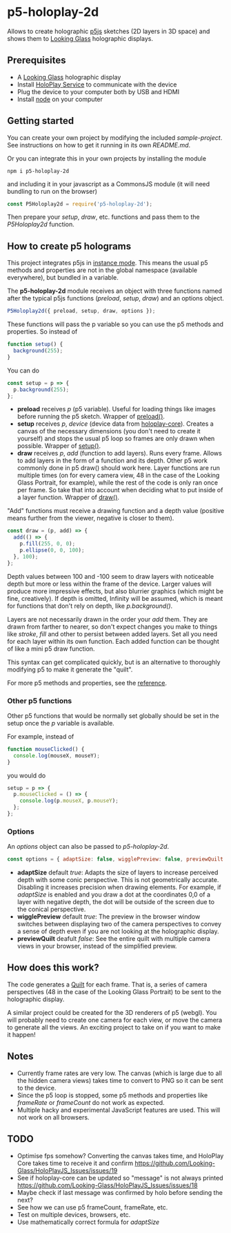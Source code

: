 # p5-holoplay-2d

Allows to create holographic [p5js](https://p5js.org) sketches (2D layers in 3D space) and shows them to [Looking Glass](https://lookingglassfactory.com/) holographic displays.

## Prerequisites

- A [Looking Glass](https://lookingglassfactory.com/) holographic display
- Install [HoloPlay Service](https://lookingglassfactory.com/software#holoplay-service) to communicate with the device
- Plug the device to your computer both by USB and HDMI
- Install [node](https://nodejs.org) on your computer

## Getting started

You can create your own project by modifying the included _sample-project_. See instructions on how to get it running in its own _README.md_.

Or you can integrate this in your own projects by installing the module

```shell
npm i p5-holoplay-2d
```

and including it in your javascript as a CommonsJS module (it will need bundling to run on the browser)

```js
const P5Holoplay2d = require('p5-holoplay-2d');
```

Then prepare your _setup_, _draw_, etc. functions and pass them to the _P5Holoplay2d_ function.

## How to create p5 holograms

This project integrates p5js in [instance mode](https://p5js.org/reference/#/p5/p5). This means the usual p5 methods and properties are not in the global namespace (available everywhere), but bundled in a variable.

The **p5-holoplay-2d** module receives an object with three functions named after the typical p5js functions (_preload_, _setup_, _draw_) and an options object.

```js
P5Holoplay2d({ preload, setup, draw, options });
```

These functions will pass the p variable so you can use the p5 methods and properties. So instead of

```js
function setup() {
  background(255);
}
```

You can do

```js
const setup = p => {
  p.background(255);
};
```

- **preload** receives _p_ (p5 variable). Useful for loading things like images before running the p5 sketch. Wrapper of [preload()](https://p5js.org/reference/#/p5/preload).
- **setup** receives _p_, _device_ (device data from [holoplay-core](https://www.npmjs.com/package/holoplay-core)). Creates a canvas of the necessary dimensions (you don't need to create it yourself) and stops the usual p5 loop so frames are only drawn when possible. Wrapper of [setup()](https://p5js.org/reference/#/p5/setup).
- **draw** receives _p_, _add_ (function to add layers). Runs every frame. Allows to add layers in the form of a function and its depth. Other p5 work commonly done in p5 draw() should work here. Layer functions are run multiple times (on for every camera view, 48 in the case of the Looking Glass Portrait, for example), while the rest of the code is only ran once per frame. So take that into account when deciding what to put inside of a layer function. Wrapper of [draw()](https://p5js.org/reference/#/p5/draw).

"Add" functions must receive a drawing function and a depth value (positive means further from the viewer, negative is closer to them).

```js
const draw = (p, add) => {
  add(() => {
    p.fill(255, 0, 0);
    p.ellipse(0, 0, 100);
  }, 100);
};
```

Depth values between 100 and -100 seem to draw layers with noticeable depth but more or less within the frame of the device. Larger values will produce more impressive effects, but also blurrier graphics (which might be fine, creatively). If depth is omitted, Infinity will be assumed, which is meant for functions that don't rely on depth, like _p.background()_.

Layers are not necessarily drawn in the order your _add_ them. They are drawn from farther to nearer, so don't expect changes you make to things like _stroke_, _fill_ and other to persist between added layers. Set all you need for each layer within its own function. Each added function can be thought of like a mini p5 draw function.

This syntax can get complicated quickly, but is an alternative to thoroughly modifying p5 to make it generate the "quilt".

For more p5 methods and properties, see the [reference](https://p5js.org/reference/).

### Other p5 functions

Other p5 functions that would be normally set globally should be set in the setup once the _p_ variable is available.

For example, instead of

```js
function mouseClicked() {
  console.log(mouseX, mouseY);
}
```

you would do

```js
setup = p => {
  p.mouseClicked = () => {
    console.log(p.mouseX, p.mouseY);
  };
};
```

### Options

An _options_ object can also be passed to _p5-holoplay-2d_.

```js
const options = { adaptSize: false, wigglePreview: false, previewQuilt: true };
```

- **adaptSize** default _true_: Adapts the size of layers to increase perceived depth with some conic perspective. This is not geometrically accurate. Disabling it increases precision when drawing elements. For example, if _adaptSize_ is enabled and you draw a dot at the coordinates 0,0 of a layer with negative depth, the dot will be outside of the screen due to the conical perspective.
- **wigglePreview** default _true_: The preview in the browser window switches between displaying two of the camera perspectives to convey a sense of depth even if you are not looking at the holographic display.
- **previewQuilt** deafult _false_: See the entire quilt with multiple camera views in your browser, instead of the simplified preview.

## How does this work?

The code generates a [Quilt](https://docs.lookingglassfactory.com/keyconcepts/quilts) for each frame. That is, a series of camera perspectives (48 in the case of the Looking Glass Portrait) to be sent to the holographic display.

A similar project could be created for the 3D renderers of p5 (webgl). You will probably need to create one camera for each view, or move the camera to generate all the views. An exciting project to take on if you want to make it happen!

## Notes

- Currently frame rates are very low. The canvas (which is large due to all the hidden camera views) takes time to convert to PNG so it can be sent to the device.
- Since the p5 loop is stopped, some p5 methods and properties like _frameRate_ or _frameCount_ do not work as expected.
- Multiple hacky and experimental JavaScript features are used. This will not work on all browsers.

## TODO

- Optimise fps somehow? Converting the canvas takes time, and HoloPlay Core takes time to receive it and confirm https://github.com/Looking-Glass/HoloPlayJS_Issues/issues/19
- See if holoplay-core can be updated so "message" is not always printed https://github.com/Looking-Glass/HoloPlayJS_Issues/issues/18
- Maybe check if last message was confirmed by holo before sending the next?
- See how we can use p5 frameCount, frameRate, etc.
- Test on multiple devices, browsers, etc.
- Use mathematically correct formula for _adaptSize_
